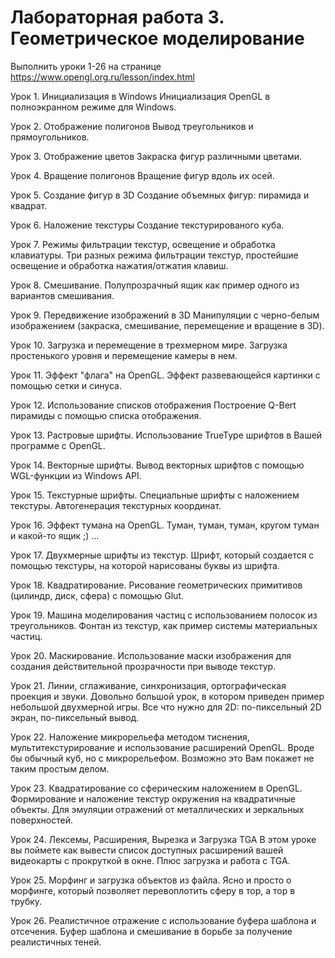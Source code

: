 # Лабораторная работа 3. Геометрическое моделирование

Выполнить уроки 1-26 на странице https://www.opengl.org.ru/lesson/index.html

Урок 1. Инициализация в Windows
Инициализация OpenGL в полноэкранном режиме для Windows.

Урок 2. Отображение полигонов
Вывод треугольников и прямоугольников.

Урок 3. Отображение цветов
Закраска фигур различными цветами.

Урок 4. Вращение полигонов
Вращение фигур вдоль их осей.

Урок 5. Создание фигур в 3D
Создание объемных фигур: пирамида и квадрат.

Урок 6. Наложение текстуры
Создание текстурированого куба.

Урок 7. Режимы фильтрации текстур, освещение и обработка клавиатуры.
Три разных режима фильтрации текстур, простейшие освещение и обработка нажатия/отжатия клавиш.

Урок 8. Смешивание.
Полупрозрачный ящик как пример одного из вариантов смешивания.

Урок 9. Передвижение изображений в 3D
Манипуляции с черно-белым изображением (закраска, смешивание, перемещение и вращение в 3D).

Урок 10. Загрузка и перемещение в трехмерном мире.
Загрузка простенького уровня и перемещение камеры в нем.

Урок 11. Эффект "флага" на OpenGL.
Эффект развевающейся картинки с помощью сетки и синуса.

Урок 12. Использование cписков отображения
Построение Q-Bert пирамиды с помощью списка отображения.

Урок 13. Растровые шрифты.
Использование TrueType шрифтов в Вашей программе с OpenGL.

Урок 14. Векторные шрифты.
Вывод векторных шрифтов с помощью WGL-функции из Windows API.

Урок 15. Текстурные шрифты.
Специальные шрифты с наложением текстуры. Автогенерация текстурных координат.

Урок 16. Эффект тумана на OpenGL.
Туман, туман, туман, кругом туман и какой-то ящик ;) ...

Урок 17. Двухмерные шрифты из текстур.
Шрифт, который создается с помощью текстуры, на которой нарисованы буквы из шрифта.

Урок 18. Квадратирование.
Рисование геометрических примитивов (цилиндр, диск, сфера) с помощью Glut.

Урок 19. Машина моделирования частиц с использованием полосок из треугольников.
Фонтан из текстур, как пример системы материальных частиц.

Урок 20. Маскирование.
Использование маски изображения для создания действительной прозрачности при выводе текстур.

Урок 21. Линии, сглаживание, синхронизация, ортографическая проекция и звуки.
Довольно большой урок, в котором приведен пример небольшой двухмерной игры. Все что нужно для 2D: по-пиксельный 2D экран, по-пиксельный вывод.

Урок 22. Наложение микрорельефа методом тиснения, мультитекстурирование и использование расширений OpenGL.
Вроде бы обычный куб, но с микрорельефом. Возможно это Вам покажет не таким простым делом.

Урок 23. Квадратирование со сферическим наложением в OpenGL.
Формирование и наложение текстур окружения на квадратичные объекты. Для эмуляции отражений от металлических и зеркальных поверхностей.

Урок 24. Лексемы, Расширения, Вырезка и Загрузка TGA
В этом уроке вы поймете как вывести список доступных расширений вашей видеокарты с прокруткой в окне. Плюс загрузка и работа с TGA.

Урок 25. Морфинг и загрузка объектов из файла.
Ясно и просто о морфинге, который позволяет перевоплотить сферу в тор, а тор в трубку.

Урок 26. Реалистичное отражение с использование буфера шаблона и отсечения.
Буфер шаблона и смешивание в борьбе за получение реалистичных теней.

